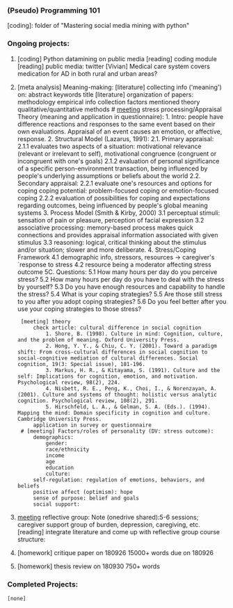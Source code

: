 ### (Pseudo) Programming 101

[meeting]: 180927 (Thursday)
[coding]: folder of "Mastering social media mining with python"

### Ongoing projects:
1. [coding] Python datamining on public media
        [reading] coding module
        [reading] public media: 
            twitter
        [Vivian] Medical care system covers medication for AD in both rural and urban areas?


2. [meta analysis] Meaning-making: 
        [literature] collecting info ('meaning') on:
            abstract
            keywords
            title
        [literature] organization of papers:
            methodology
            empirical info collection
            factors mentioned
            theory
            qualitative/quantitative methods
        # [meeting] stress processing/Appraisal Theory (meaning and application in questionnaire): 
            1. Intro: people have difference reactions and responses to the same event based on their own evaluations. Appraisal of an event causes an emotion, or affective, response. 
            2. Structural Model (Lazarus, 1991):
                2.1. Primary appraisal: 
                    2.1.1 evaluates two aspects of a situation: motivational relevance (relevant or irrelevant to self), motivational congruence (congruent or incongruent with one's goals)
                    2.1.2 evaluation of personal significance of a specific person-environment transaction, being influenced by people's underlying assumptions or beliefs about the world
                2.2. Secondary appraisal: 
                    2.2.1 evaluate one's resources and options for coping
                        coping potential: problem-focused coping or emotion-focused coping
                    2.2.2 evaluation of possibilities for coping and expectations regarding outcomes, being influenced by people's global meaning systems
            3. Process Model (Smith & Kirby, 2000)
                3.1 perceptual stimuli: sensation of pain or pleasure, perception of facial expression
                3.2 associative processing: memory-based process makes quick connections and provides appraisal information associated with given stimulus
                3.3 reasoning: logical, critical thinking about the stimulus and/or situation; slower and more deliberate. 
            4. Stress/Coping Framework
                4.1 demographic info, stressors, resources -> caregiver's `response to stress
                4.2 resource being a moderator affecting stress outcome
            5C. Questions:
                5.1 How many hours per day do you perceive stress?
                5.2 How many hours per day do you have to deal with the stress by yourself?
                5.3 Do you have enough resources and capability to handle the stress?
                5.4 What is your coping strategies?
                5.5 Are those still stress to you after you adopt coping strategies?
                5.6 Do you feel better after you use your coping strategies to those stress?


        [meeting] theory
            check article: cultural difference in social cognition 
                1. Shore, B. (1998). Culture in mind: Cognition, culture, and the problem of meaning. Oxford University Press.
                2. Hong, Y. Y., & Chiu, C. Y. (2001). Toward a paradigm shift: From cross-cultural differences in social cognition to social-cognitive mediation of cultural differences. Social cognition, 19(3: Special issue), 181-196.
                3. Markus, H. R., & Kitayama, S. (1991). Culture and the self: Implications for cognition, emotion, and motivation. Psychological review, 98(2), 224.
                4. Nisbett, R. E., Peng, K., Choi, I., & Norenzayan, A. (2001). Culture and systems of thought: holistic versus analytic cognition. Psychological review, 108(2), 291.
                5. Hirschfeld, L. A., & Gelman, S. A. (Eds.). (1994). Mapping the mind: Domain specificity in cognition and culture. Cambridge University Press.
            application in survey or questionnaire 
        # [meeting] Factors/roles of personality (DV: stress outcome): 
            demographics:
                gender: 
                race/ethnicity
                income
                age
                education
                culture: 
            self-regulation: regulation of emotions, behaviors, and beliefs
            positive affect (optimism): hope
            sense of purpose: belief and goals
            social support:



3. [meeting] reflective group: 
    Note (onedrive shared):5-6 sessions; caregiver support group of burden, depression, caregiving, etc.
    [reading] integrate literature and come up with reflective group course structure: 

4. [homework] critique paper on 180926
    15000+ words
    due on 180926

5. [homework] thesis review on 180930
    750+ words


### Completed Projects:
    [none]